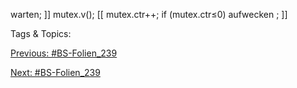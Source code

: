 warten; ]]
mutex.v();
[[ mutex.ctr++;
if (mutex.ctr≤0)
aufwecken ; ]]

   Tags & Topics:
   

[Previous: #BS-Folien_239](BS-Folien_239.md)

[Next: #BS-Folien_239](BS-Folien_239.md)